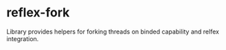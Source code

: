 # reflex-fork

Library provides helpers for forking threads on binded capability and relfex integration.
